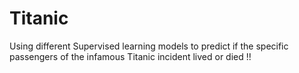 # Titanic
Using different Supervised learning models to predict if the specific passengers of the infamous Titanic incident lived or died !!
